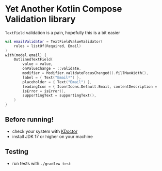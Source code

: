 # Yet Another Kotlin Compose Validation library

`TextField` validation is a pain, hopefully this is a bit easier

```kotlin
val emailValidator = TextFieldValueValidator(
    rules = listOf(Required, Email)
)
with(model.email) {
    OutlinedTextField(
        value = value,
        onValueChange = ::validate,
        modifier = Modifier.validateFocusChanged().fillMaxWidth(),
        label = { Text("Email*") },
        placeholder = { Text("Email") },
        leadingIcon = { Icon(Icons.Default.Email, contentDescription = "Email") },
        isError = isError(),
        supportingText = supportingText(),
    )
}
```

## Before running!
 - check your system with [KDoctor](https://github.com/Kotlin/kdoctor)
 - install JDK 17 or higher on your machine

## Testing
- run tests with `./gradlew test`
